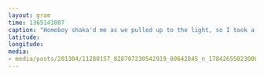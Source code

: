 ```yaml
---
layout: gram
time: 1365141807
caption: "Homeboy shaka'd me as we pulled up to the light, so I took a picture."
latitude: 
longitude: 
media:
- media/posts/201304/11280157_828707230542919_80642845_n_17842655023000351.jpg
---
```

